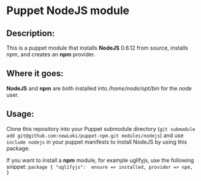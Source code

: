 # Puppet NodeJS module
## Description:
This is a puppet module that installs __NodeJS__ 0.6.12 from source, installs npm, and creates an __npm__ provider.

## Where it goes:
__NodeJS__ and __npm__ are both installed into */home/node/opt/bin* for the *node* user.

## Usage:
Clone this repository into your Puppet submodule directory (`git submodule add git@github.com:newLoki/puppet-npm.git modules/nodejs`) and use `include nodejs` in your puppet manifests to install
NodeJS by using this package.

If you want to install a __npm__  module, for example uglifyjs, use the following snippet:
`package {
    "uglifyjs": 
        ensure => installed,
        provider => npm, 
}`
